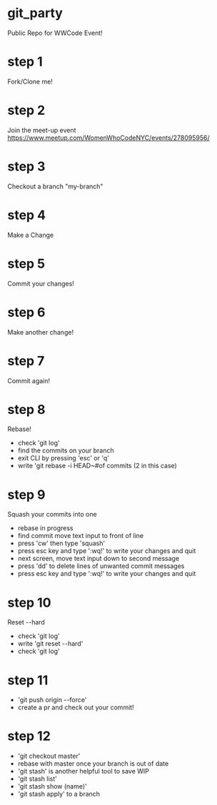 # git_party
Public Repo for WWCode Event! 

# step 1 
Fork/Clone me!

# step 2
Join the meet-up event https://www.meetup.com/WomenWhoCodeNYC/events/278095956/

# step 3
Checkout a branch "my-branch"

# step 4
Make a Change

# step 5
Commit your changes!

# step 6
Make another change!

# step 7
Commit again!

# step 8 
Rebase! 
- check 'git log'
- find the commits on your branch
- exit CLI by pressing 'esc' or 'q'
- write 'git rebase -i HEAD~#of commits (2 in this case)

# step 9
Squash your commits into one
- rebase in progress
- find commit move text input to front of line
- press 'cw' then type 'squash'
- press esc key and type ':wq!' to write your changes and quit
- next screen, move text input down to second message
- press 'dd' to delete lines of unwanted commit messages
- press esc key and type ':wq!' to write your changes and quit

# step 10
Reset --hard
- check 'git log'
- write 'git reset --hard'
- check 'git log'

# step 11
- 'git push origin --force'
- create a pr and check out your commit!

# step 12 
- 'git checkout master'
-  rebase with master once your branch is out of date
- 'git stash' is another helpful tool to save WIP
- 'git stash list'
- 'git stash show (name)'
- 'git stash apply' to a branch
